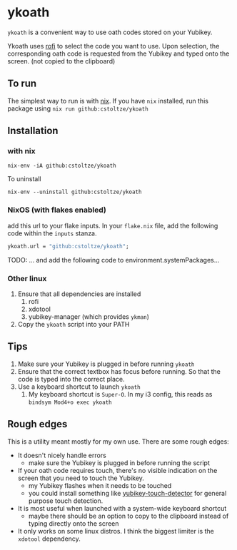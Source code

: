 # ykoath

`ykoath` is a convenient way to use oath codes stored on your Yubikey.

Ykoath uses [rofi](https://github.com/davatorium/rofi) to select the code you want to use. Upon selection, the corresponding oath code is requested from the Yubikey and typed onto the screen. (not copied to the clipboard)

## To run

The simplest way to run is with [nix](https://nixos.org/download.html). If you have `nix` installed, run this package using `nix run github:cstoltze/ykoath`

## Installation

### with nix

`nix-env -iA github:cstoltze/ykoath`

To uninstall

`nix-env --uninstall github:cstoltze/ykoath`

### NixOS (with flakes enabled)

add this url to your flake inputs. In your `flake.nix` file, add the following code within the `inputs` stanza.

```nix
ykoath.url = "github:cstoltze/ykoath";
```

TODO: ... and add the following code to environment.systemPackages...

### Other linux

1. Ensure that all dependencies are installed
    1. rofi
    1. xdotool
    1. yubikey-manager (which provides `ykman`)
1. Copy the `ykoath` script into your PATH

## Tips

1. Make sure your Yubikey is plugged in before running `ykoath`
2. Ensure that the correct textbox has focus before running. So that the code is typed into the correct place.
3. Use a keyboard shortcut to launch `ykoath`
    1. My keyboard shortcut is `Super-O`. In my i3 config, this reads as `bindsym Mod4+o exec ykoath` 

## Rough edges

This is a utility meant mostly for my own use. There are some rough edges:

- It doesn't nicely handle errors
    - make sure the Yubikey is plugged in before running the script
- If your oath code requires touch, there's no visible indication on the screen that you need to touch the Yubikey.
    - my Yubikey flashes when it needs to be touched
    - you could install something like [yubikey-touch-detector](https://github.com/maximbaz/yubikey-touch-detector) for general purpose touch detection.
- It is most useful when launched with a system-wide keyboard shortcut
    - maybe there should be an option to copy to the clipboard instead of typing directly onto the screen
- It only works on some linux distros. I think the biggest limiter is the `xdotool` dependency.
